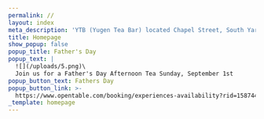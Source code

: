 ```yaml
---
permalink: //
layout: index
meta_description: 'YTB (Yugen Tea Bar) located Chapel Street, South Yarra'
title: Homepage
show_popup: false
popup_title: Father's Day
popup_text: |
  ![](/uploads/5.png)\
  Join us for a Father's Day Afternoon Tea Sunday, September 1st
popup_button_text: Fathers Day
popup_button_link: >-
  https://www.opentable.com/booking/experiences-availability?rid=158744&restref=158744&experienceId=319834&utm_source=external&utm_medium=referral&utm_campaign=shared
_template: homepage
---
```


